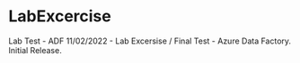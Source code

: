 # LabExcercise
Lab Test - ADF
11/02/2022 - Lab Excersise / Final Test - Azure Data Factory. 
Initial Release. 

